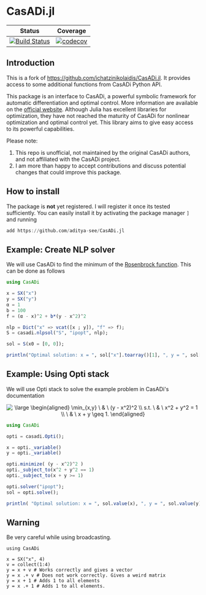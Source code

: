 # CasADi.jl

| Status | Coverage |
| :----: | :----: |
| [![Build Status](https://travis-ci.com/ichatzinikolaidis/CasADi.jl.svg?token=FzSdC6SrVJguwZEzpBbQ&branch=main)](https://travis-ci.com/ichatzinikolaidis/CasADi.jl) | [![codecov](https://codecov.io/gh/ichatzinikolaidis/CasADi.jl/branch/main/graph/badge.svg?token=vdYN5Ok2BB)](https://codecov.io/gh/ichatzinikolaidis/CasADi.jl) |

## Introduction
This is a fork of https://github.com/ichatzinikolaidis/CasADi.jl. It provides access to some additional functions from CasADi Python API.

This package is an interface to CasADi, a powerful symbolic framework for automatic differentiation and optimal control.
More information are available on the [official website](https://web.casadi.org).
Although Julia has excellent libraries for optimization, they have not reached the maturity of CasADi for nonlinear optimization and optimal control yet.
This library aims to give easy access to its powerful capabilities.

Please note:
1. This repo is unofficial, not maintained by the original CasADi authors, and not affiliated with the CasADi project.
2. I am more than happy to accept contributions and discuss potential changes that could improve this package.

## How to install

The package is **not** yet registered. I will register it once its tested sufficiently.
You can easily install it by activating the package manager `]` and running

```julia
add https://github.com/aditya-see/CasADi.jl
```



## Example: Create NLP solver

We will use CasADi to find the minimum of the [Rosenbrock function](https://en.wikipedia.org/wiki/Rosenbrock_function).
This can be done as follows

```julia
using CasADi

x = SX("x")
y = SX("y")
α = 1
b = 100
f = (α - x)^2 + b*(y - x^2)^2

nlp = Dict("x" => vcat([x ; y]), "f" => f);
S = casadi.nlpsol("S", "ipopt", nlp);

sol = S(x0 = [0, 0]);

println("Optimal solution: x = ", sol["x"].toarray()[1], ", y = ", sol["x"].toarray()[2])
```

## Example: Using Opti stack

We will use Opti stack to solve the example problem in CasADi's documentation

<p align="center">
<img src="https://latex.codecogs.com/svg.latex?\large&space;\begin{aligned}&space;\min_{x,y}&space;\&space;&&space;\&space;(y&space;-&space;x^2)^2&space;\\&space;s.t.&space;\&space;&&space;\&space;x^2&space;&plus;&space;y^2&space;=&space;1&space;\\&space;\&space;&&space;\&space;x&space;&plus;&space;y&space;\geq&space;1.&space;\end{aligned}" title="\large \begin{aligned} \min_{x,y} \ & \ (y - x^2)^2 \\ s.t. \ & \ x^2 + y^2 = 1 \\ \ & \ x + y \geq 1. \end{aligned}"/>
</p>

```julia
using CasADi

opti = casadi.Opti();

x = opti._variable()
y = opti._variable()

opti.minimize( (y - x^2)^2 )
opti._subject_to(x^2 + y^2 == 1)
opti._subject_to(x + y >= 1)

opti.solver("ipopt");
sol = opti.solve();

println( "Optimal solution: x = ", sol.value(x), ", y = ", sol.value(y) )
```
## Warning
Be very careful while using broadcasting.
```
using CasADi

x = SX("x", 4)
v = collect(1:4)
y = x + v # Works correctly and gives a vector
y = x .+ v # Does not work correctly. Gives a weird matrix 
y = x + 1 # Adds 1 to all elements
y = x .+ 1 # Adds 1 to all elements.
```
